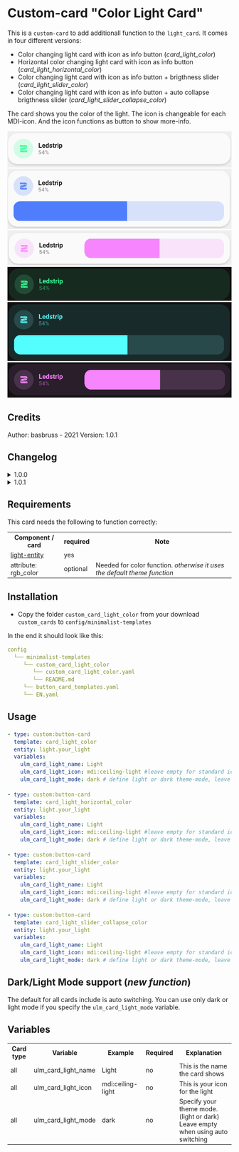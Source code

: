 # Custom-card "Color Light Card"

This is a `custom-card` to add additionall function to the `light_card`. It comes in four different versions:

- Color changing light card with icon as info button (*card_light_color*)
- Horizontal color changing light card with icon as info button  (*card_light_horizontal_color*)
- Color changing light card with icon as info button + brigthness slider (*card_light_slider_color*)
- Color changing light card with icon as info button + auto collapse brigthness slider (*card_light_slider_collapse_color*)

The card shows you the color of the light. The icon is changeable for each MDI-icon. And the icon functions as button to show more-info.

![Light](../../docs/assets/img/light_light.png)
![Light_slider](../../docs/assets/img/light_light_slider.png)
![Light_horizontal](../../docs/assets/img/light_light_horizontal.png)
![Dark](../../docs/assets/img/light_dark.png)
![Dark_slider](../../docs/assets/img/light_dark_slider.png)
![Dark_horizontal](../../docs/assets/img/light_dark_horizontal.png)

## Credits

Author: basbruss - 2021
Version: 1.0.1

## Changelog

<details>
<summary>1.0.0</summary>
Initial release
</details>
<details>
<summary>1.0.1</summary>
Bug fix background color `card_light_color`<br>
Bug fix template not found <br>
Add <i>card_light_horizontal_color</i> and <i>card_light_horizontal_icon_info</i><br>
Add variable to specify theme mode (no need for changing templates anymore)<br>
Code celanup
</details>

## Requirements

This card needs the following to function correctly:
<table>
<tr>
<th>Component / card</th>
<th>required</th>
<th>Note</th>
</tr>
<tr>
<td><a href=https://www.home-assistant.io/integrations/light>light-entity</a></td>
<td>yes</td>
<td></td>
</tr>
<tr>
<td>attribute: rgb_color</td>
<td>optional</td>
<td>Needed for color function. <i>otherwise it uses the default theme function</i></td>
</tr>
</table>

## Installation

- Copy the folder `custom_card_light_color` from your download `custom_cards` to `config/minimalist-templates`

In the end it should look like this:

```yaml
config
  └── minimalist-templates
     └── custom_card_light_color
        └── custom_card_light_color.yaml
        └── README.md
     └── button_card_templates.yaml
     └── EN.yaml
```

## Usage

```yaml
- type: custom:button-card
  template: card_light_color
  entity: light.your_light
  variables:
    ulm_card_light_name: Light
    ulm_card_light_icon: mdi:ceiling-light #leave empty for standard icon
    ulm_card_light_mode: dark # define light or dark theme-mode, leave empty if you use auto

- type: custom:button-card
  template: card_light_horizontal_color
  entity: light.your_light
  variables:
    ulm_card_light_name: Light
    ulm_card_light_icon: mdi:ceiling-light #leave empty for standard icon
    ulm_card_light_mode: dark # define light or dark theme-mode, leave empty if you use auto

- type: custom:button-card
  template: card_light_slider_color
  entity: light.your_light
  variables:
    ulm_card_light_name: Light
    ulm_card_light_icon: mdi:ceiling-light #leave empty for standard icon
    ulm_card_light_mode: dark # define light or dark theme-mode, leave empty if you use auto

- type: custom:button-card
  template: card_light_slider_collapse_color
  entity: light.your_light
  variables:
    ulm_card_light_name: Light
    ulm_card_light_icon: mdi:ceiling-light #leave empty for standard icon
    ulm_card_light_mode: dark # define light or dark theme-mode, leave empty if you use auto
```

## Dark/Light Mode support (*new function*)

The default for all cards include is auto switching. You can use only dark or light mode if you specify the `ulm_card_light_mode` variable.

## Variables

<table>
<tr>
<th>Card type</th>
<th>Variable</th>
<th>Example</th>
<th>Required</th>
<th>Explanation</th>
</tr>
<tr>
<td>all</td>
<td>ulm_card_light_name</td>
<td>Light</td>
<td>no</td>
<td>This is the name the card shows</td>
</tr>
<tr>
<td>all</td>
<td>ulm_card_light_icon</td>
<td>mdi:ceiling-light</td>
<td>no</td>
<td>This is your icon for the light</td>
</tr>
<td>all</td>
<td>ulm_card_light_mode</td>
<td>dark</td>
<td>no</td>
<td>Specify your theme mode. (light or dark) <br>Leave empty when using auto switching</td>
</tr>
</table>
